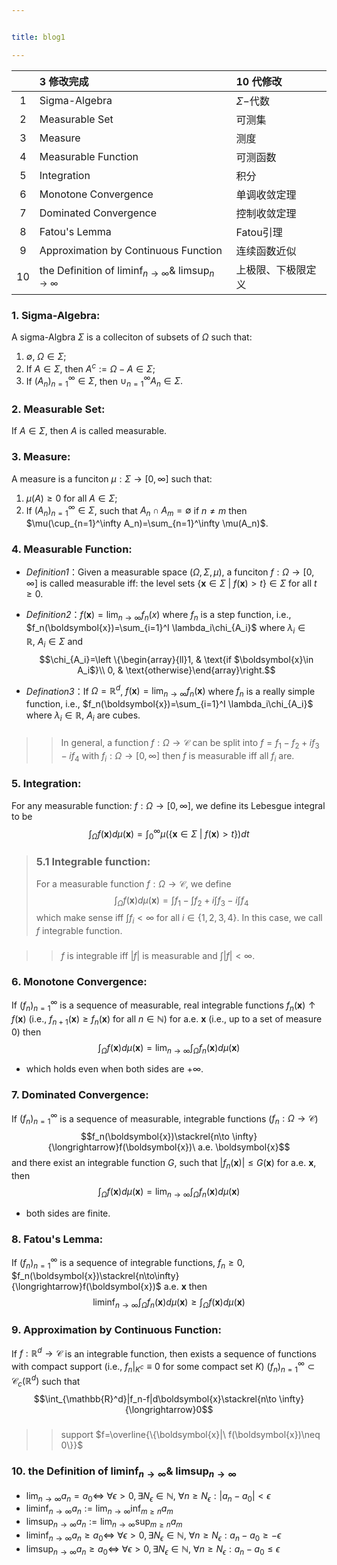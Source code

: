 ```yaml
---


title: blog1

---
```

<script type="text/javascript" src="https://cdn.mathjax.org/mathjax/latest/MathJax.js?config=TeX-AMS-MML_HTMLorMML"></script>


| | **3 修改完成** |**10 代修改**|
| :--:| :----- | :-- |
|1 |  Sigma-Algebra  |  $\Sigma-$代数   |
|2|  Measurable Set | 可测集  |
|3|  Measure |测度  |
|4|Measurable Function  |可测函数 |
|5| Integration |积分 |
|6 |Monotone Convergence |单调收敛定理|
|7 | Dominated Convergence|控制收敛定理 |
|8 |Fatou's Lemma | Fatou引理 |
|9 |Approximation by Continuous Function |连续函数近似 |
|10 | the Definition of $\liminf_{n\to \infty}\&$ $\limsup_{n\to \infty}$ |上极限、下极限定义 |


### **1. Sigma-Algebra**:
A sigma-Algbra $\Sigma$ is a colleciton of subsets of $\Omega$ such that:

1. $\emptyset,\ \Omega\in \Sigma;$
2. If $A \in \Sigma$, then $A^c:=\Omega-A\in \Sigma;$
3. If $(A_n)_{n=1}^\infty\in \Sigma$, then $\cup_{n=1}^\infty A_n\in \Sigma.$

### **2. Measurable Set**:
If $A\in \Sigma$, then $A$ is called measurable.

### **3. Measure**:
A measure is a funciton $\mu:\Sigma\to [0,\infty]$ such that:
1. $\mu(A)\geq 0$ for all $A\in \Sigma$;
2. If $(A_n)_{n=1}^\infty\in \Sigma$, such that $A_n\cap A_m=\emptyset$ if $n\neq m$ then $\mu(\cup_{n=1}^\infty A_n)=\sum_{n=1}^\infty \mu(A_n)$.

### **4. Measurable Function**:

- *Definition1*：Given a measurable space $(\Omega,\Sigma, \mu)$, a funciton $f:\Omega\to [0,\infty]$ is called measurable iff: the level sets $\{\boldsymbol{x}\in \Sigma\ |\  f(\boldsymbol{x})>t\}\in \Sigma$ for all $t\geq 0$.

- *Definition2*：$f(\boldsymbol{x})=\lim_{n\to \infty}f_n(x)$ where $f_n$ is a step function, i.e., $f_n(\boldsymbol{x})=\sum_{i=1}^I \lambda_i\chi_{A_i}$ where $\lambda_i\in \mathbb{R},\ A_i\in \Sigma$ and
$$\chi_{A_i}=\left \{\begin{array}{ll}1, & \text{if $\boldsymbol{x}\in A_i$}\\ 0, & \text{otherwise}\end{array}\right.$$


- *Defination3*：If $\Omega=\mathbb{R}^d$, $f(\boldsymbol{x})=\lim_{n\to \infty}f_n(\boldsymbol{x})$ where $f_n$ is a really simple function, i.e., $f_n(\boldsymbol{x})=\sum_{i=1}^I \lambda_i\chi_{A_i}$ where $\lambda_i\in \mathbb{R},\ A_i$ are cubes.


>> ###
>>
>> In general, a function $f:\Omega\to \mathcal{C}$ can be split into $f=f_1-f_2+if_3-if_4$ with $f_i:\Omega\to [0,\infty]$ then $f$ is measurable iff all $f_i$ are.




### **5. Integration**:
For any measurable function: $f:\Omega\to [0,\infty]$, we define its Lebesgue integral to be
$$\int_{\Omega}f(\boldsymbol{x})d\mu(\boldsymbol{x})=\int_0^\infty\mu(\{\boldsymbol{x}\in \Sigma\ |\ f(\boldsymbol{x})>t\})dt$$


> ### 5.1 Integrable function:
>
> For a measurable function $f:\Omega\to \mathcal{C}$, we define $$\int_\Omega f(\boldsymbol{x})d\mu(\boldsymbol{x})=\int f_1-\int f_2+i\int f_3-i\int f_4$$ which make sense iff $\int f_i<\infty$ for all $i\in \{1,2,3,4\}$. In this case, we call $f$ integrable function.

>> ###
>>
>> $f$ is integrable iff $|f|$ is measurable and $\int |f|<\infty$.



### **6. Monotone Convergence**:
If $(f_n)_{n=1}^\infty$ is a sequence of measurable, real integrable functions $f_n(\boldsymbol{x})\uparrow f(\boldsymbol{x})$ (i.e., $f_{n+1}(\boldsymbol{x})\geq f_n(\boldsymbol{x})$ for all $n\in \mathbb{N}$) for a.e. $\boldsymbol{x}$ (i.e., up to a set of measure 0) then $$\int_\Omega f(\boldsymbol{x})d\mu(\boldsymbol{x})=\lim_{n\to \infty}\int_\Omega f_n(\boldsymbol{x})d\mu(\boldsymbol{x})$$
- which holds even when both sides are $+\infty.$



### **7. Dominated Convergence**:
If $(f_n)_{n=1}^\infty$ is a sequence of measurable, integrable functions ($f_n:\Omega\to \mathcal{C}$)
$$f_n(\boldsymbol{x})\stackrel{n\to \infty}{\longrightarrow}f(\boldsymbol{x})\ a.e. \boldsymbol{x}$$
and there exist an integrable function $G$,  such that $|f_n(\boldsymbol{x})|\leq G(\boldsymbol{x})$ for a.e. $\boldsymbol{x}$, then $$\int_\Omega f(\boldsymbol{x})d\mu (\boldsymbol{x})=\lim_{n\to \infty}\int_\Omega f_n(\boldsymbol{x})d\mu(\boldsymbol{x})$$
- both sides are finite.



### **8. Fatou's Lemma**:
If $(f_n)_{n=1}^\infty$ is a sequence of integrable functions, $f_n\geq 0$, $f_n(\boldsymbol{x})\stackrel{n\to\infty}{\longrightarrow}f(\boldsymbol{x})$ a.e. $\boldsymbol{x}$ then
$$\liminf_{n\to \infty}\int_\Omega f_n(\boldsymbol{x})d\mu(\boldsymbol{x})\geq \int_\Omega f(\boldsymbol{x})d\mu(\boldsymbol{x})$$

### **9. Approximation by Continuous Function**:
If $f:\mathbb{R}^d\to \mathcal{C}$ is an integrable function, then exists a sequence of functions with compact support (i.e., $f_n|_{K^c}\equiv 0$ for some compact set $K$) $(f_n)_{n=1}^\infty\subset \mathcal{C}_c(\mathbb{R}^d)$ such that
$$\int_{\mathbb{R}^d}|f_n-f|d\boldsymbol{x}\stackrel{n\to \infty}{\longrightarrow}0$$


>> ###
>>
>> support $f=\overline{\{\boldsymbol{x}|\ f(\boldsymbol{x})\neq 0\}}$




### **10. the Definition of $\liminf_{n\to \infty} \&$ $\limsup_{n\to \infty}$**
- $\lim_{n\to \infty}a_n= a_0 \iff$ $\forall \epsilon>0, \exists N_\epsilon\in \mathbb{N},\ \forall n\geq N_\epsilon: |a_n-a_0|< \epsilon$
- $\liminf_{n\to \infty} a_n:=\lim_{n\to\infty}\inf_{m\geq n}a_m$
- $\limsup_{n\to \infty} a_n:=\lim_{n\to\infty}\sup_{m\geq n}a_m$
- $\liminf_{n\to \infty}a_n\geq a_0 \iff$ $\forall \epsilon>0, \exists N_\epsilon\in \mathbb{N},\ \forall n\geq N_\epsilon: a_n-a_0\geq -\epsilon$
- $\limsup_{n\to \infty}a_n\geq a_0 \iff$ $\forall \epsilon>0, \exists N_\epsilon\in \mathbb{N},\ \forall n\geq N_\epsilon: a_n-a_0\leq \epsilon$
